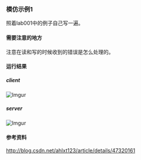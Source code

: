 ### 模仿示例1
照着lab001中的例子自己写一遍。

#### 需要注意的地方
注意在读和写的时候收到的错误是怎么处理的。

#### 运行结果
##### client
![Imgur](http://i.imgur.com/gVeqTee.png)

##### server
![Imgur](http://i.imgur.com/il62uqF.png)

#### 参考资料
http://blog.csdn.net/ahlxt123/article/details/47320161